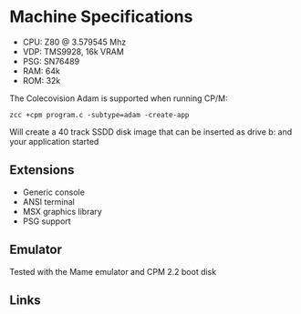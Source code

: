 # Machine Specifications

* CPU: Z80 @ 3.579545 Mhz
* VDP: TMS9928, 16k VRAM
* PSG: SN76489
* RAM: 64k 
* ROM: 32k

The Colecovision Adam is supported when running CP/M:

    zcc +cpm program.c -subtype=adam -create-app

Will create a 40 track SSDD disk image that can be inserted as drive b: and your application started

## Extensions

- Generic console
- ANSI terminal
- MSX graphics library
- PSG support

## Emulator

Tested with the Mame emulator and CPM 2.2 boot disk

## Links

